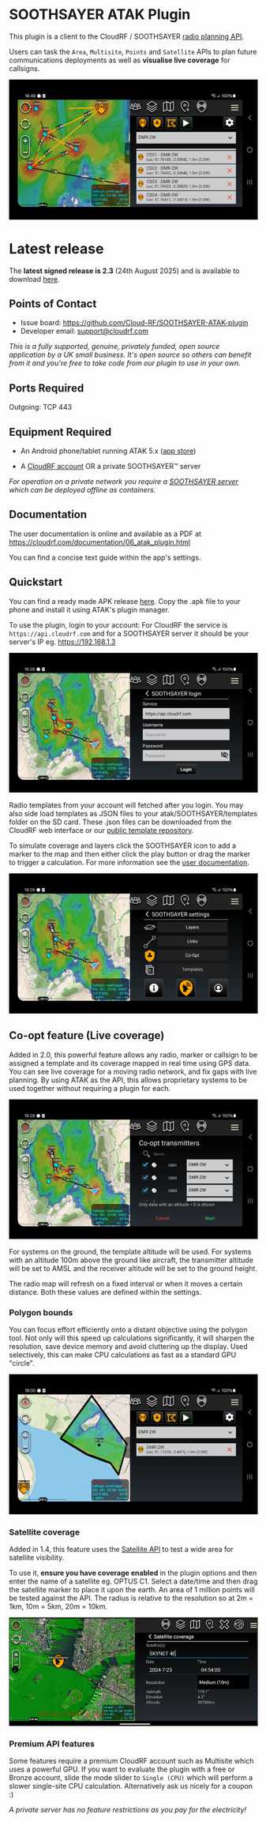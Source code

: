 # SOOTHSAYER ATAK Plugin

This plugin is a client to the CloudRF / SOOTHSAYER [radio planning API](https://cloudrf.com/documentation/developer/). 

Users can task the `Area`, `Multisite`, `Points` and `Satellite` APIs to plan future communications deployments as well as **visualise live coverage** for callsigns.

![SOOTHSAYER ATAK plugin](help/main.png "SOOTHSAYER ATAK plugin")

# Latest release

The **latest signed release is 2.3** (24th August 2025) and is available to download [here](https://github.com/Cloud-RF/SOOTHSAYER-ATAK-plugin/releases).

## Points of Contact

- Issue board: https://github.com/Cloud-RF/SOOTHSAYER-ATAK-plugin
- Developer email: [support@cloudrf.com](mailto:support@cloudrf.com)

*This is a fully supported, genuine, privately funded, open source application by a UK small business. It's open source so others can benefit from it and you're free to take code from our plugin to use in your own.*

## Ports Required

Outgoing: TCP 443

## Equipment Required

- An Android phone/tablet running ATAK 5.x ([app store](https://play.google.com/store/apps/details?id=com.atakmap.app.civ))

- A [CloudRF account](https://cloudrf.com/my-account) OR a private SOOTHSAYER&trade; server

*For operation on a private network you require a [SOOTHSAYER server](https://cloudrf.com/soothsayer) which can be deployed offline as containers.*

## Documentation

The user documentation is online and available as a PDF at https://cloudrf.com/documentation/06_atak_plugin.html

You can find a concise text guide within the app's settings.

## Quickstart
You can find a ready made APK release [here](https://github.com/Cloud-RF/SOOTHSAYER-ATAK-plugin/releases). Copy the .apk file to your phone and install it using ATAK's plugin manager.

To use the plugin, login to your account: For CloudRF the service is `https://api.cloudrf.com` and for a SOOTHSAYER server it should be your server's IP eg. https://192.168.1.3

![SOOTHSAYER ATAK plugin login](help/login.png "SOOTHSAYER ATAK plugin login")

Radio templates from your account will fetched after you login. You may also side load templates as JSON files to your atak/SOOTHSAYER/templates folder on the SD card. These .json files can be downloaded from the CloudRF web interface or our [public template repository](https://github.com/Cloud-RF/CloudRF-API-clients/tree/master/templates).

To simulate coverage and layers click the SOOTHSAYER icon to add a marker to the map and then either click the play button or drag the marker to trigger a calculation. For more information see the [user documentation](https://cloudrf.com/documentation/06_atak_plugin.html).

![SOOTHSAYER ATAK plugin](help/settings.png "SOOTHSAYER ATAK plugin settings")

## Co-opt feature (Live coverage)
Added in 2.0, this powerful feature allows any radio, marker or callsign to be assigned a template and its coverage mapped in real time using GPS data. You can see live coverage for a moving radio network, and fix gaps with live planning. By using ATAK as the API, this allows proprietary systems to be used together without requiring a plugin for each.

![SOOTHSAYER ATAK Co-Opt feature](help/coopt.png "SOOTHSAYER ATAK Co-Opt feature")

For systems on the ground, the template altitude will be used. For systems with an altitude 100m above the ground like aircraft, the transmitter altitude will be set to AMSL and the receiver altitude will be set to the ground height.

The radio map will refresh on a fixed interval or when it moves a certain distance. Both these values are defined within the settings.

### Polygon bounds
You can focus effort efficiently onto a distant objective using the polygon tool. Not only will this speed up calculations significantly, it will sharpen the resolution, save device memory and avoid cluttering up the display. Used selectively, this can make CPU calculations as fast as a standard GPU "circle".

![SOOTHSAYER ATAK Polygon feature](help/polygon.png "SOOTHSAYER ATAK Polygon feature")

### Satellite coverage

Added in 1.4, this feature uses the [Satellite API](https://cloudrf.com/documentation/developer/#/Satellite/satellite%2Farea) to test a wide area for satellite visibility. 

To use it, **ensure you have coverage enabled** in the plugin options and then enter the name of a satellite eg. OPTUS C1. Select a date/time and then drag the satellite marker to place it upon the earth. An area of 1 million points will be tested against the API. The radius is relative to the resolution so at 2m = 1km, 10m = 5km, 20m = 10km.

![SOOTHSAYER satellite coverage NYC](help/satellite_coverage_nyc.jpg "SOOTHSAYER satellite coverage NYC")

### Premium API features

Some features require a premium CloudRF account such as Multisite which uses a powerful GPU. If you want to evaluate the plugin with a free or Bronze account, slide the mode slider to `Single (CPU)` which will perform a slower single-site CPU calculation. Alternatively ask us nicely for a coupon :)

*A private server has no feature restrictions as you pay for the electricity!*
